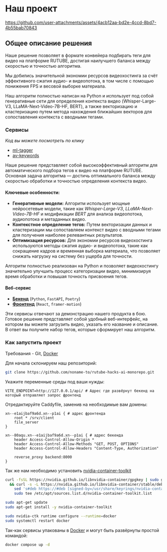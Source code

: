 # Наш проект

https://github.com/user-attachments/assets/4acb12aa-bd2e-4ccd-8bd7-4b55bab70843

## Общее описание решения

Наше решение позволяет в формате конвейера подбирать теги для видео на платформе RUTUBE, достигая наилучшего баланса между скоростью и точностью алгоритма.

Мы добились значительной экономии ресурсов видеохостинга за счёт эффективного сжатия аудио- и видеопотока, в том числе с помощью понижения FPS и весовой выборке материала.

Наш алгоритм полностью написан на Python и использует под собой генеративные сети для определения контекста видео (Whisper-Large-V3, LLaMA-Next-Video-7B-HF, BERT), а также векторизацию и кластеризацию путем метода нахождения ближайших векторов для сопоставления контекста с вводными тегами.

### Сервисы

_Код вы можете посмотреть по клику_

-   [ml-tagger](https://github.com/noname-to/rutube-hacks-ai-ml-tagger)
-   [av-keywords](https://github.com/noname-to/rutube-hacks-ai-monorepo/tree/main/apps/av_keywords)

Наше решение представляет собой высокоэффективный алгоритм для автоматического подбора тегов к видео на платформе RUTUBE. Основная задача алгоритма — достичь оптимального баланса между скоростью обработки и точностью определения контекста видео.

#### Ключевые особенности:

-   **Генеративные модели:** Алгоритм использует мощные нейросетевые модели, такие как _Whisper-Large-V3_, _LLaMA-Next-Video-7B-HF_ и модификации _BERT_ для анализа видеопотока, аудиопотока и метаданных видео.
-   **Контекстное определение тегов:** Путем векторизации данных и кластеризации мы сопоставляем контекст видео с вводными тегами для получения наиболее релевантных результатов.
-   **Оптимизация ресурсов:** Для экономии ресурсов видеохостинга используются методы сжатия аудио- и видеопотока, такие как сокращение кадров и временная выборка материала, что позволяет снижать нагрузку на систему без ущерба для точности.

Алгоритм полностью реализован на Python и позволяет видеохостингу значительно улучшить процесс категоризации видео, минимизируя время обработки и повышая точность присвоения тегов.

#### Веб-сервис

-   [**Бекенд**](https://github.com/noname-to/rutube-hacks-ai-web-monorepo/tree/main/apps/backend) (`Python`, `FastAPI`, `Poetry`)
-   [**Фронтенд**](https://github.com/noname-to/rutube-hacks-ai-web-monorepo/tree/main/apps/client) (`React`, `framer-motion`)

Эти сервисы отвечают за демонстрацию нашего продукта в бою. Готовое решение представляет собой удобный веб-интерфейс, на котором вы можете загрузить видео, указать его название и описание. В ответ вы получите набор тегов, которые сформирует наш алгоритм.

### Как запустить проект

Требования - Git, [Docker](https://docs.docker.com/)

Для начала склонируем наш репозиторий:

```sh
git clone https://github.com/noname-to/rutube-hacks-ai-monorepo.git
```

Укажите переменные среды под ваши нужды:

```dotenv
VITE_ENDPOINT=http://127.0.0.1/api/ # Адрес где развёрнут бекенд на который отправляет запрос фронтенд
```

Отредактируйте Caddyfile, заменив на необходимые вам домены:

```Caddyfile
xn--e1aijbaf9a6d.xn--p1ai { # адрес фронтенда
	root * /srv/client
	file_server
}

xn--80aqu.xn--e1aijbaf9a6d.xn--p1ai { # адрес бекенда
	header Access-Control-Allow-Origin *
	header Access-Control-Allow-Methods "GET, POST, OPTIONS"
	header Access-Control-Allow-Headers "Content-Type, Authorization"

	reverse_proxy backend:8000
}
```

Так же нам необходимо установить [nvidia-container-toolkit](https://docs.nvidia.com/datacenter/cloud-native/container-toolkit/latest/install-guide.html#installing-with-apt)

```sh
curl -fsSL https://nvidia.github.io/libnvidia-container/gpgkey | sudo gpg --dearmor -o /usr/share/keyrings/nvidia-container-toolkit-keyring.gpg \
  && curl -s -L https://nvidia.github.io/libnvidia-container/stable/deb/nvidia-container-toolkit.list | \
    sed 's#deb https://#deb [signed-by=/usr/share/keyrings/nvidia-container-toolkit-keyring.gpg] https://#g' | \
    sudo tee /etc/apt/sources.list.d/nvidia-container-toolkit.list

sudo apt-get update
sudo apt-get install -y nvidia-container-toolkit

sudo nvidia-ctk runtime configure --runtime=docker
sudo systemctl restart docker
```

Так-как сервисы упакованы в [Docker](https://docs.docker.com/) и могут быть развёрнуты простой командой:

```sh
docker compose up -d
```

<!-- Ссылка на презентацию -->
